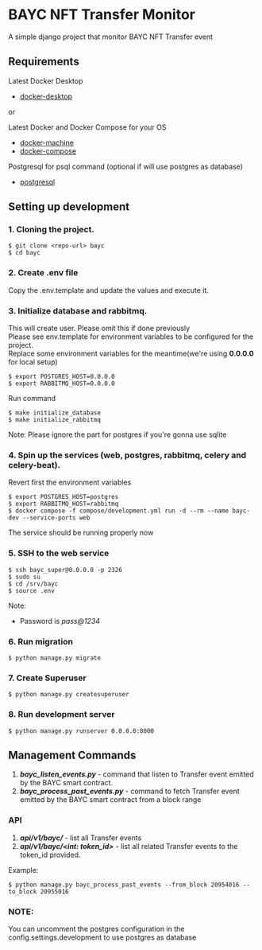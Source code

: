 # BAYC NFT Transfer Monitor
A simple django project that monitor BAYC NFT Transfer event

## Requirements
Latest Docker Desktop
- [docker-desktop](https://docs.docker.com/desktop/)

or

Latest Docker and Docker Compose for your OS
- [docker-machine](https://docs.docker.com/engine/installation/)
- [docker-compose](https://docs.docker.com/compose/install/)

Postgresql for psql command (optional if will use postgres as database)
- [postgresql](https://www.postgresql.org/download/)


## Setting up development
### 1. Cloning the project.
```commandline
$ git clone <repo-url> bayc
$ cd bayc
```
### 2. Create .env file
Copy the .env.template and update the values and execute it.
### 3. Initialize database and rabbitmq.
This will create user. Please omit this if done previously  
Please see env.template for environment variables to be configured for the project.  
Replace some environment variables for the meantime(we're using __0.0.0.0__ for local setup)
```commandline
$ export POSTGRES_HOST=0.0.0.0
$ export RABBITMQ_HOST=0.0.0.0
```
Run command
```commandline
$ make initialize_database
$ make initialize_rabbitmq
```

Note: Please ignore the part for postgres if you're gonna use sqlite

### 4. Spin up  the services (web, postgres, rabbitmq, celery and celery-beat).
Revert first the environment variables
```commandline
$ export POSTGRES_HOST=postgres
$ export RABBITMQ_HOST=rabbitmq
$ docker compose -f compose/development.yml run -d --rm --name bayc-dev --service-ports web
```
The service should be running properly now
### 5. SSH to the web service
```commandline
$ ssh bayc_super@0.0.0.0 -p 2326
$ sudo su
$ cd /srv/bayc
$ source .env
```
Note:
- Password is *pass@1234* 


### 6. Run migration
```commandline
$ python manage.py migrate
```

### 7. Create Superuser
```commandline
$ python manage.py createsuperuser
```

### 8. Run development server
```commandline
$ python manage.py runserver 0.0.0.0:8000
```

## Management Commands
1. *__bayc_listen_events.py__* - command that listen to Transfer event emitted by the BAYC smart contract.
2. *__bayc_process_past_events.py__* - command to fetch Transfer event emitted by the BAYC smart contract from a block range

### API
1. *__api/v1/bayc/__* - list all Transfer events
2. *__api/v1/bayc/<int: token_id>__* - list all related Transfer events to the token_id provided.

Example:
```commandline
$ python manage.py bayc_process_past_events --from_block 20954016 --to_block 20955016
```

### NOTE:
You can uncomment the postgres configuration in the config.settings.development to use postgres as database